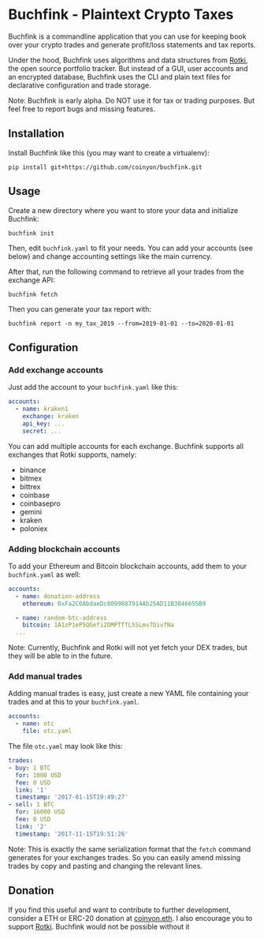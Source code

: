 Buchfink - Plaintext Crypto Taxes
=================================

Buchfink is a commandline application that you can use for keeping book over
your crypto trades and generate profit/loss statements and tax reports.

Under the hood, Buchfink uses algorithms and data structures from
[Rotki](https://github.com/rotki/rotki), the open source portfolio tracker. But
instead of a GUI, user accounts and an encrypted database, Buchfink uses the
CLI and plain text files for declarative configuration and trade storage.

Note: Buchfink is early alpha. Do NOT use it for tax or trading purposes.
But feel free to report bugs and missing features.

## Installation

Install Buchfink like this (you may want to create a virtualenv):

    pip install git+https://github.com/coinyon/buchfink.git

## Usage

Create a new directory where you want to store your data and initialize Buchfink:

    buchfink init

Then, edit `buchfink.yaml` to fit your needs. You can add your accounts (see
below) and change accounting settings like the main currency.

After that, run the following command to retrieve all your trades from the
exchange API:

    buchfink fetch

Then you can generate your tax report with:

    buchfink report -n my_tax_2019 --from=2019-01-01 --to=2020-01-01

## Configuration

### Add exchange accounts

Just add the account to your `buchfink.yaml` like this:

```yaml
accounts:
  - name: kraken1
    exchange: kraken
    api_key: ...
    secret: ...
```

You can add multiple accounts for each exchange. Buchfink supports all
exchanges that Rotki supports, namely:

  * binance
  * bitmex
  * bittrex
  * coinbase
  * coinbasepro
  * gemini
  * kraken
  * poloniex

### Adding blockchain accounts

To add your Ethereum and Bitcoin blockchain accounts, add them to your
`buchfink.yaml` as well:

```yaml
accounts:
  - name: donation-address
    ethereum: 0xFa2C0AbdaeDc8099887914Ab25AD11B3846655B9

  - name: random-btc-address
    bitcoin: 1A1zP1eP5QGefi2DMPTfTL5SLmv7DivfNa
  ...
```

Note: Currently, Buchfink and Rotki will not yet fetch your DEX trades, but
they will be able to in the future.

### Add manual trades

Adding manual trades is easy, just create a new YAML file containing your
trades and at this to your `buchfink.yaml`.

```yaml
accounts:
  - name: otc
    file: otc.yaml
```

The file `otc.yaml` may look like this:

```yaml
trades:
- buy: 1 BTC
  for: 1000 USD
  fee: 0 USD
  link: '1'
  timestamp: '2017-01-15T19:49:27'
- sell: 1 BTC
  for: 16000 USD
  fee: 0 USD
  link: '2'
  timestamp: '2017-11-15T19:51:26'
```

Note: This is exactly the same serialization format that the `fetch` command
generates for your exchanges trades. So you can easily amend missing trades by
copy and pasting and changing the relevant lines.

## Donation

If you find this useful and want to contribute to further development, consider a
ETH or ERC-20 donation at [coinyon.eth](https://etherscan.io/address/coinyon.eth).
I also encourage you to support [Rotki](https://github.com/rotki/rotki). Buchfink
would not be possible without it
